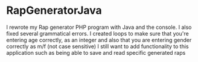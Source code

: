 # RapGeneratorJava
I rewrote my Rap generator PHP program with Java and the console.
I also fixed several grammatical errors.
I created loops to make sure that you're entering age correctly, as an integer 
and also that you are entering gender correctly as m/f (not case sensitive)
I still want to add functionality to this application such as being able to save and read specific generated raps
